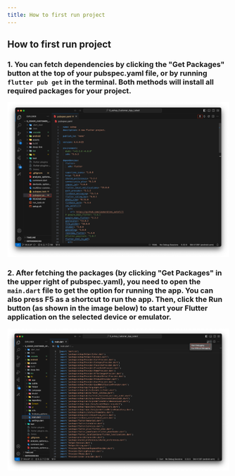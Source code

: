 ```yaml
---
title: How to first run project
---
```


## How to first run project

### 1. You can fetch dependencies by clicking the "Get Packages" button at the top of your pubspec.yaml file, or by running `flutter pub get` in the terminal. Both methods will install all required packages for your project.

![eShop](/img/flutter/open2.png)

### 2. After fetching the packages (by clicking "Get Packages" in the upper right of pubspec.yaml), you need to open the `main.dart` file to get the option for running the app. You can also press **F5** as a shortcut to run the app. Then, click the **Run** button (as shown in the image below) to start your Flutter application on the selected device or emulator.

![eShop](/img/flutter/runapp.png)
